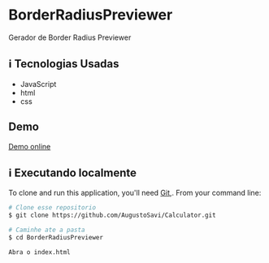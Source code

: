 # BorderRadiusPreviewer

Gerador de Border Radius Previewer
## :information_source:  Tecnologias Usadas

* JavaScript
* html
* css

## Demo
[Demo online](https://augustosavi.github.io/BorderRadiusPreviewer/)

## :information_source: Executando localmente
To clone and run this application, you'll need [Git](https://git-scm.com),. From your command line:

```bash
# Clone esse repositorio
$ git clone https://github.com/AugustoSavi/Calculator.git

# Caminhe ate a pasta 
$ cd BorderRadiusPreviewer

Abra o index.html

```

